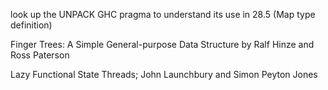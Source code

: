 look up the UNPACK GHC pragma to understand its use in 28.5 (Map type definition)

Finger Trees: A Simple General-purpose Data Structure by Ralf Hinze
and Ross Paterson

Lazy Functional State Threads; John Launchbury and Simon Peyton Jones